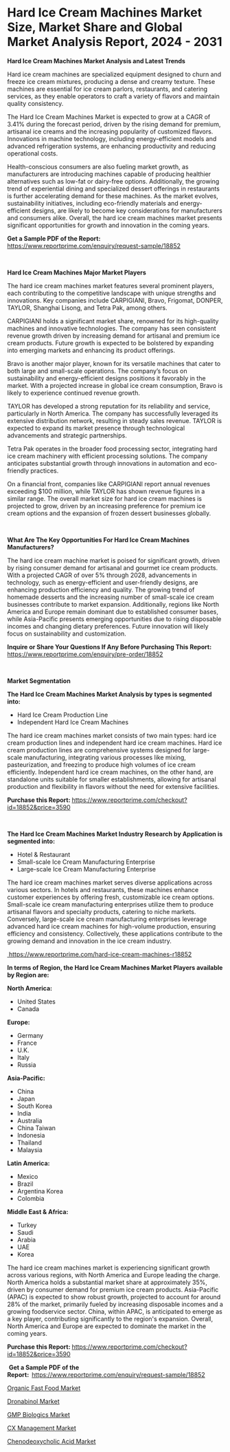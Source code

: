 <p><h1>Hard Ice Cream Machines Market Size, Market Share and Global Market Analysis Report, 2024 - 2031</h1></p><p><strong>Hard Ice Cream Machines Market Analysis and Latest Trends</strong></p>
<p><p>Hard ice cream machines are specialized equipment designed to churn and freeze ice cream mixtures, producing a dense and creamy texture. These machines are essential for ice cream parlors, restaurants, and catering services, as they enable operators to craft a variety of flavors and maintain quality consistency.</p><p>The Hard Ice Cream Machines Market is expected to grow at a CAGR of 3.41% during the forecast period, driven by the rising demand for premium, artisanal ice creams and the increasing popularity of customized flavors. Innovations in machine technology, including energy-efficient models and advanced refrigeration systems, are enhancing productivity and reducing operational costs. </p><p>Health-conscious consumers are also fueling market growth, as manufacturers are introducing machines capable of producing healthier alternatives such as low-fat or dairy-free options. Additionally, the growing trend of experiential dining and specialized dessert offerings in restaurants is further accelerating demand for these machines. As the market evolves, sustainability initiatives, including eco-friendly materials and energy-efficient designs, are likely to become key considerations for manufacturers and consumers alike. Overall, the hard ice cream machines market presents significant opportunities for growth and innovation in the coming years.</p></p>
<p><strong>Get a Sample PDF of the Report:&nbsp;</strong> <a href="https://www.reportprime.com/enquiry/request-sample/18852?utm_campaign=1197&utm_medium=2&utm_source=Github&utm_content=ia&utm_term=22112024&utm_id=hard-ice-cream-machines">https://www.reportprime.com/enquiry/request-sample/18852</a></p>
<p>&nbsp;</p>
<p><strong>Hard Ice Cream Machines Major Market Players</strong></p>
<p><p>The hard ice cream machines market features several prominent players, each contributing to the competitive landscape with unique strengths and innovations. Key companies include CARPIGIANI, Bravo, Frigomat, DONPER, TAYLOR, Shanghai Lisong, and Tetra Pak, among others. </p><p>CARPIGIANI holds a significant market share, renowned for its high-quality machines and innovative technologies. The company has seen consistent revenue growth driven by increasing demand for artisanal and premium ice cream products. Future growth is expected to be bolstered by expanding into emerging markets and enhancing its product offerings.</p><p>Bravo is another major player, known for its versatile machines that cater to both large and small-scale operations. The company’s focus on sustainability and energy-efficient designs positions it favorably in the market. With a projected increase in global ice cream consumption, Bravo is likely to experience continued revenue growth.</p><p>TAYLOR has developed a strong reputation for its reliability and service, particularly in North America. The company has successfully leveraged its extensive distribution network, resulting in steady sales revenue. TAYLOR is expected to expand its market presence through technological advancements and strategic partnerships.</p><p>Tetra Pak operates in the broader food processing sector, integrating hard ice cream machinery with efficient processing solutions. The company anticipates substantial growth through innovations in automation and eco-friendly practices.</p><p>On a financial front, companies like CARPIGIANI report annual revenues exceeding $100 million, while TAYLOR has shown revenue figures in a similar range. The overall market size for hard ice cream machines is projected to grow, driven by an increasing preference for premium ice cream options and the expansion of frozen dessert businesses globally.</p></p>
<p>&nbsp;</p>
<p><strong>What Are The Key Opportunities For Hard Ice Cream Machines Manufacturers?</strong></p>
<p><p>The hard ice cream machine market is poised for significant growth, driven by rising consumer demand for artisanal and gourmet ice cream products. With a projected CAGR of over 5% through 2028, advancements in technology, such as energy-efficient and user-friendly designs, are enhancing production efficiency and quality. The growing trend of homemade desserts and the increasing number of small-scale ice cream businesses contribute to market expansion. Additionally, regions like North America and Europe remain dominant due to established consumer bases, while Asia-Pacific presents emerging opportunities due to rising disposable incomes and changing dietary preferences. Future innovation will likely focus on sustainability and customization.</p></p>
<p><strong>Inquire or Share Your Questions If Any Before Purchasing This Report:</strong> <a href="https://www.reportprime.com/enquiry/pre-order/18852?utm_campaign=1197&utm_medium=2&utm_source=Github&utm_content=ia&utm_term=22112024&utm_id=hard-ice-cream-machines">https://www.reportprime.com/enquiry/pre-order/18852</a></p>
<p>&nbsp;</p>
<p><strong>Market Segmentation</strong></p>
<p><strong>The Hard Ice Cream Machines Market Analysis by types is segmented into:</strong></p>
<p><ul><li>Hard Ice Cream Production Line</li><li>Independent Hard Ice Cream Machines</li></ul></p>
<p><p>The hard ice cream machines market consists of two main types: hard ice cream production lines and independent hard ice cream machines. Hard ice cream production lines are comprehensive systems designed for large-scale manufacturing, integrating various processes like mixing, pasteurization, and freezing to produce high volumes of ice cream efficiently. Independent hard ice cream machines, on the other hand, are standalone units suitable for smaller establishments, allowing for artisanal production and flexibility in flavors without the need for extensive facilities.</p></p>
<p><strong>Purchase this Report:&nbsp;</strong><a href="https://www.reportprime.com/checkout?id=18852&price=3590&utm_campaign=1197&utm_medium=2&utm_source=Github&utm_content=ia&utm_term=22112024&utm_id=hard-ice-cream-machines">https://www.reportprime.com/checkout?id=18852&price=3590</a></p>
<p>&nbsp;</p>
<p><strong>The Hard Ice Cream Machines Market Industry Research by Application is segmented into:</strong></p>
<p><ul><li>Hotel & Restaurant</li><li>Small-scale Ice Cream Manufacturing Enterprise</li><li>Large-scale Ice Cream Manufacturing Enterprise</li></ul></p>
<p><p>The hard ice cream machines market serves diverse applications across various sectors. In hotels and restaurants, these machines enhance customer experiences by offering fresh, customizable ice cream options. Small-scale ice cream manufacturing enterprises utilize them to produce artisanal flavors and specialty products, catering to niche markets. Conversely, large-scale ice cream manufacturing enterprises leverage advanced hard ice cream machines for high-volume production, ensuring efficiency and consistency. Collectively, these applications contribute to the growing demand and innovation in the ice cream industry.</p></p>
<p><a href="https://www.reportprime.com/hard-ice-cream-machines-r18852?utm_campaign=1197&utm_medium=2&utm_source=Github&utm_content=ia&utm_term=22112024&utm_id=hard-ice-cream-machines">&nbsp;https://www.reportprime.com/hard-ice-cream-machines-r18852</a></p>
<p><strong>In terms of Region, the Hard Ice Cream Machines Market Players available by Region are:</strong></p>
<p>
    <p> <strong> North America: </strong>
        <ul>
            <li>United States</li>
            <li>Canada</li>
        </ul>
        </p> 
    <p> <strong> Europe: </strong>
        <ul>
            <li>Germany</li>
            <li>France</li>
            <li>U.K.</li>
            <li>Italy</li>
            <li>Russia</li>
        </ul>
        </p> 
    <p> <strong> Asia-Pacific: </strong>
        <ul>
            <li>China</li>
            <li>Japan</li>
            <li>South Korea</li>
            <li>India</li>
            <li>Australia</li>
            <li>China Taiwan</li>
            <li>Indonesia</li>
            <li>Thailand</li>
            <li>Malaysia</li>
        </ul>
        </p> 
    <p> <strong> Latin America: </strong>
        <ul>
            <li>Mexico</li>
            <li>Brazil</li>
            <li>Argentina Korea</li>
            <li>Colombia</li>
        </ul>
        </p> 
    <p> <strong> Middle East & Africa: </strong>
        <ul>
            <li>Turkey</li>
            <li>Saudi</li>
            <li>Arabia</li>
            <li>UAE</li>
            <li>Korea</li>
        </ul>
    </p>
    </p>
<p><p>The hard ice cream machines market is experiencing significant growth across various regions, with North America and Europe leading the charge. North America holds a substantial market share at approximately 35%, driven by consumer demand for premium ice cream products. Asia-Pacific (APAC) is expected to show robust growth, projected to account for around 28% of the market, primarily fueled by increasing disposable incomes and a growing foodservice sector. China, within APAC, is anticipated to emerge as a key player, contributing significantly to the region's expansion. Overall, North America and Europe are expected to dominate the market in the coming years.</p></p>
<p><strong>Purchase this Report: </strong><a href="https://www.reportprime.com/checkout?id=18852&price=3590&utm_campaign=1197&utm_medium=2&utm_source=Github&utm_content=ia&utm_term=22112024&utm_id=hard-ice-cream-machines">https://www.reportprime.com/checkout?id=18852&price=3590</a></p>
<p>&nbsp;<strong>Get a Sample PDF of the Report:&nbsp;&nbsp;</strong><a href="https://www.reportprime.com/enquiry/request-sample/18852?utm_campaign=1197&utm_medium=2&utm_source=Github&utm_content=ia&utm_term=22112024&utm_id=hard-ice-cream-machines">https://www.reportprime.com/enquiry/request-sample/18852</a></p>
<p><strong></strong></p>
<p><p><a href="https://www.linkedin.com/pulse/organic-fast-food-market-size-growth-drivers-global-revenue-competitive-zrtze?utm_campaign=1197&utm_medium=2&utm_source=Github&utm_content=ia&utm_term=22112024&utm_id=hard-ice-cream-machines">Organic Fast Food Market</a></p><p><a href="https://issuu.com/reportprime-2/docs/dronabinol-market-size-2030.pptx_db7b5fb0cdb360?utm_campaign=1197&utm_medium=2&utm_source=Github&utm_content=ia&utm_term=22112024&utm_id=hard-ice-cream-machines">Dronabinol Market</a></p><p><a href="https://www.linkedin.com/pulse/size-share-projected-growth-rate-gmp-biologics-marketwith-theprojected-dopbe?utm_campaign=1197&utm_medium=2&utm_source=Github&utm_content=ia&utm_term=22112024&utm_id=hard-ice-cream-machines">GMP Biologics Market</a></p><p><a href="https://www.linkedin.com/pulse/cx-management-market-scope-shows-upward-growth-projected-fnpve?utm_campaign=1197&utm_medium=2&utm_source=Github&utm_content=ia&utm_term=22112024&utm_id=hard-ice-cream-machines">CX Management Market</a></p><p><a href="https://issuu.com/reportprime-2/docs/chenodeoxycholic-acid-market-size-2_3e9bf357cb155e?utm_campaign=1197&utm_medium=2&utm_source=Github&utm_content=ia&utm_term=22112024&utm_id=hard-ice-cream-machines">Chenodeoxycholic Acid Market</a></p></p>